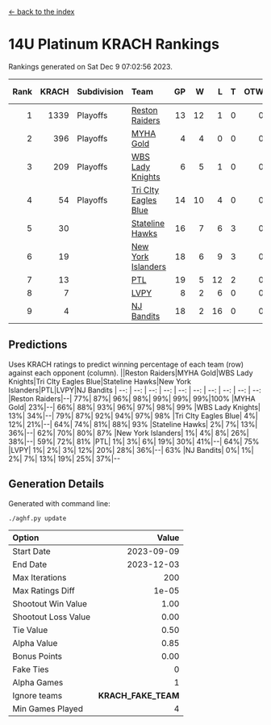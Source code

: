 [<- back to the index](readme.md)
# 14U Platinum KRACH Rankings
Rankings generated on Sat Dec  9 07:02:56 2023.

Rank|KRACH|Subdivision|Team|GP|W|L|T|OTW|OTL|SoS|Exp Wins|Win Diff
---:|---:|:---|:---|---:|---:|---:|---:|---:|---:|---:|---:|---:
1|1339|Playoffs|[Reston Raiders](https://gamesheetstats.com/seasons/3663/teams/140829/schedule)|13|12|1|0|0|0|573|12.8|-0.0
2|396|Playoffs|[MYHA Gold](https://gamesheetstats.com/seasons/3663/teams/140824/schedule)|4|4|0|0|0|0|12|4.9|0.0
3|209|Playoffs|[WBS Lady Knights](https://gamesheetstats.com/seasons/3663/teams/140825/schedule)|6|5|1|0|0|0|200|5.8|-0.0
4|54|Playoffs|[Tri CIty Eagles Blue](https://gamesheetstats.com/seasons/3663/teams/140831/schedule)|14|10|4|0|0|0|123|10.9|0.0
5|30||[Stateline Hawks](https://gamesheetstats.com/seasons/3663/teams/140830/schedule)|16|7|6|3|0|0|271|9.4|0.0
6|19||[New York Islanders](https://gamesheetstats.com/seasons/3663/teams/140832/schedule)|18|6|9|3|0|0|131|8.4|0.0
7|13||[PTL](https://gamesheetstats.com/seasons/3663/teams/140827/schedule)|19|5|12|2|0|0|297|6.9|0.0
8|7||[LVPY](https://gamesheetstats.com/seasons/3663/teams/140820/schedule)|8|2|6|0|0|0|166|2.9|0.0
9|4||[NJ Bandits](https://gamesheetstats.com/seasons/3663/teams/140828/schedule)|18|2|16|0|0|0|153|2.9|0.0

## Predictions
Uses KRACH ratings to predict winning percentage of each team (row) against each opponent (column).
||Reston Raiders|MYHA Gold|WBS Lady Knights|Tri CIty Eagles Blue|Stateline Hawks|New York Islanders|PTL|LVPY|NJ Bandits
| --: | --: | --: | --: | --: | --: | --: | --: | --: | --: 
|Reston Raiders|--| 77%| 87%| 96%| 98%| 99%| 99%| 99%|100%
|MYHA Gold| 23%|--| 66%| 88%| 93%| 96%| 97%| 98%| 99%
|WBS Lady Knights| 13%| 34%|--| 79%| 87%| 92%| 94%| 97%| 98%
|Tri CIty Eagles Blue|  4%| 12%| 21%|--| 64%| 74%| 81%| 88%| 93%
|Stateline Hawks|  2%|  7%| 13%| 36%|--| 62%| 70%| 80%| 87%
|New York Islanders|  1%|  4%|  8%| 26%| 38%|--| 59%| 72%| 81%
|PTL|  1%|  3%|  6%| 19%| 30%| 41%|--| 64%| 75%
|LVPY|  1%|  2%|  3%| 12%| 20%| 28%| 36%|--| 63%
|NJ Bandits|  0%|  1%|  2%|  7%| 13%| 19%| 25%| 37%|--

## Generation Details

Generated with command line:
```
./aghf.py update
```

| Option | Value |
| :----- | ----: |
| Start Date | 2023-09-09 |
| End Date | 2023-12-03 |
| Max Iterations | 200 |
| Max Ratings Diff | 1e-05 |
| Shootout Win Value | 1.00 |
| Shootout Loss Value | 0.00 |
| Tie Value | 0.50 |
| Alpha Value | 0.85 |
| Bonus Points | 0.00 |
| Fake Ties | 0 |
| Alpha Games | 1 |
| Ignore teams | __KRACH_FAKE_TEAM__ |
| Min Games Played | 4 |

